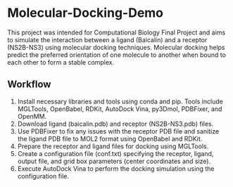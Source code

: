 # Molecular-Docking-Demo

This project was intended for Computational Biology Final Project and aims to simulate the interaction between a ligand (Baicalin) and a receptor (NS2B-NS3) using molecular docking techniques. Molecular docking helps predict the preferred orientation of one molecule to another when bound to each other to form a stable complex.

## Workflow 
1. Install necessary libraries and tools using conda and pip. Tools include MGLTools, OpenBabel, RDKit, AutoDock Vina, py3Dmol, PDBFixer, and OpenMM.
2. Download ligand (baicalin.pdb) and receptor (NS2B-NS3.pdb) files.
3. Use PDBFixer to fix any issues with the receptor PDB file and sanitize the ligand PDB file to MOL2 format using OpenBabel and RDKit.
4. Prepare the receptor and ligand files for docking using MGLTools.
5. Create a configuration file (conf.txt) specifying the receptor, ligand, output file, and grid box parameters (center coordinates and size).
6. Execute AutoDock Vina to perform the docking simulation using the configuration file.




